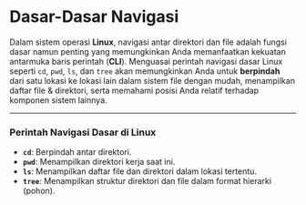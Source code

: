 # **Dasar-Dasar Navigasi**

Dalam sistem operasi **Linux**, navigasi antar direktori dan file adalah fungsi dasar namun penting yang memungkinkan Anda memanfaatkan kekuatan antarmuka baris perintah (**CLI**). Menguasai perintah navigasi dasar Linux seperti `cd`, `pwd`, `ls`, dan `tree` akan memungkinkan Anda untuk **berpindah** dari satu lokasi ke lokasi lain dalam sistem file dengan mudah, menampilkan daftar file & direktori, serta memahami posisi Anda relatif terhadap komponen sistem lainnya.

---

### **Perintah Navigasi Dasar di Linux**

- **`cd`**: Berpindah antar direktori.  
- **`pwd`**: Menampilkan direktori kerja saat ini.  
- **`ls`**: Menampilkan daftar file dan direktori dalam lokasi tertentu.  
- **`tree`**: Menampilkan struktur direktori dan file dalam format hierarki (pohon).

